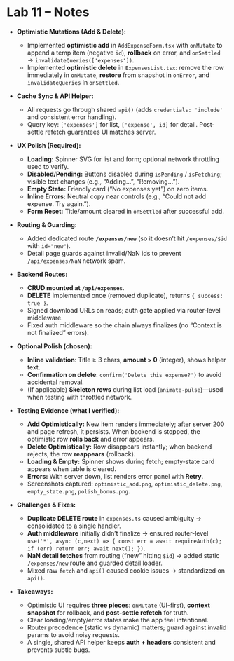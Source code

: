 # Lab 11 – Notes

- **Optimistic Mutations (Add & Delete):**  
  - Implemented **optimistic add** in `AddExpenseForm.tsx` with `onMutate` to append a temp item (negative `id`), **rollback** on error, and `onSettled` → `invalidateQueries(['expenses'])`.  
  - Implemented **optimistic delete** in `ExpensesList.tsx`: remove the row immediately in `onMutate`, **restore** from snapshot in `onError`, and `invalidateQueries` in `onSettled`.

- **Cache Sync & API Helper:**  
  - All requests go through shared `api()` (adds `credentials: 'include'` and consistent error handling).  
  - Query key: `['expenses']` for list, `['expense', id]` for detail. Post-settle refetch guarantees UI matches server.

- **UX Polish (Required):**  
  - **Loading:** Spinner SVG for list and form; optional network throttling used to verify.  
  - **Disabled/Pending:** Buttons disabled during `isPending` / `isFetching`; visible text changes (e.g., “Adding…”, “Removing…”).  
  - **Empty State:** Friendly card (“No expenses yet”) on zero items.  
  - **Inline Errors:** Neutral copy near controls (e.g., “Could not add expense. Try again.”).  
  - **Form Reset:** Title/amount cleared in `onSettled` after successful add.

- **Routing & Guarding:**  
  - Added dedicated route **`/expenses/new`** (so it doesn’t hit `/expenses/$id` with `id="new"`).  
  - Detail page guards against invalid/NaN ids to prevent `/api/expenses/NaN` network spam.

- **Backend Routes:**  
  - **CRUD mounted at `/api/expenses`**.  
  - **DELETE** implemented once (removed duplicate), returns `{ success: true }`.  
  - Signed download URLs on reads; auth gate applied via router-level middleware.  
  - Fixed auth middleware so the chain always finalizes (no “Context is not finalized” errors).

- **Optional Polish (chosen):**  
  - **Inline validation**: Title ≥ 3 chars, **amount > 0** (integer), shows helper text.  
  - **Confirmation on delete**: `confirm('Delete this expense?')` to avoid accidental removal.  
  - (If applicable) **Skeleton rows** during list load (`animate-pulse`)—used when testing with throttled network.

- **Testing Evidence (what I verified):**  
  - **Add Optimistically:** New item renders immediately; after server 200 and page refresh, it persists. When backend is stopped, the optimistic row **rolls back** and error appears.  
  - **Delete Optimistically:** Row disappears instantly; when backend rejects, the row **reappears** (rollback).  
  - **Loading & Empty:** Spinner shows during fetch; empty-state card appears when table is cleared.  
  - **Errors:** With server down, list renders error panel with **Retry**.  
  - Screenshots captured: `optimistic_add.png`, `optimistic_delete.png`, `empty_state.png`, `polish_bonus.png`.

- **Challenges & Fixes:**  
  - **Duplicate DELETE route** in `expenses.ts` caused ambiguity → consolidated to a single handler.  
  - **Auth middleware** initially didn’t finalize → ensured router-level `use('*', async (c,next) => { const err = await requireAuth(c); if (err) return err; await next(); })`.  
  - **NaN detail fetches** from routing (“new” hitting `$id`) → added static `/expenses/new` route and guarded detail loader.  
  - Mixed raw `fetch` and `api()` caused cookie issues → standardized on `api()`.

- **Takeaways:**  
  - Optimistic UI requires **three pieces**: `onMutate` (UI-first), **context snapshot** for rollback, and **post-settle refetch** for truth.  
  - Clear loading/empty/error states make the app feel intentional.  
  - Router precedence (static vs dynamic) matters; guard against invalid params to avoid noisy requests.  
  - A single, shared API helper keeps **auth + headers** consistent and prevents subtle bugs.
